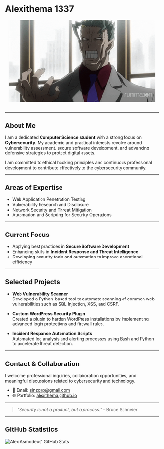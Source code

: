 # Alexithema 1337

<div align="center">
  <img src="https://raw.githubusercontent.com/alexithema/alexithema/refs/heads/main/giphy.gif" alt="Cybersecurity GIF" width="480" height="269">
</div>

</br>

---

## About Me

I am a dedicated **Computer Science student** with a strong focus on **Cybersecurity**. My academic and practical interests revolve around vulnerability assessment, secure software development, and advancing defensive strategies to protect digital assets.

I am committed to ethical hacking principles and continuous professional development to contribute effectively to the cybersecurity community.

---

## Areas of Expertise

- Web Application Penetration Testing  
- Vulnerability Research and Disclosure  
- Network Security and Threat Mitigation  
- Automation and Scripting for Security Operations  

---

## Current Focus

- Applying best practices in **Secure Software Development**  
- Enhancing skills in **Incident Response and Threat Intelligence**  
- Developing security tools and automation to improve operational efficiency  

---

## Selected Projects

- **Web Vulnerability Scanner**  
  Developed a Python-based tool to automate scanning of common web vulnerabilities such as SQL Injection, XSS, and CSRF.

- **Custom WordPress Security Plugin**  
  Created a plugin to harden WordPress installations by implementing advanced login protections and firewall rules.

- **Incident Response Automation Scripts**  
  Automated log analysis and alerting processes using Bash and Python to accelerate threat detection.

---

## Contact & Collaboration

I welcome professional inquiries, collaboration opportunities, and meaningful discussions related to cybersecurity and technology.

- 📧 Email: sinzoxp@gmail.com  
- 🌐 Portfolio: [alexithema.github.io](https://alexithema1337.github.io)  

---

> *"Security is not a product, but a process."* – Bruce Schneier

---

## GitHub Statistics

![Alex Asmodeus' GitHub Stats](https://github-readme-stats.vercel.app/api?username=alexithema1337&show_icons=true&theme=dark)
